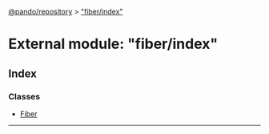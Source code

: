 [@pando/repository](../README.md) > ["fiber/index"](../modules/_fiber_index_.md)

# External module: "fiber/index"

## Index

### Classes

* [Fiber](../classes/_fiber_index_.fiber.md)

---

